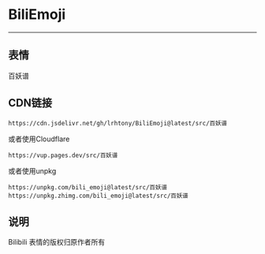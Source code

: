 # BiliEmoji
---
## 表情
百妖谱
## CDN链接
```
https://cdn.jsdelivr.net/gh/lrhtony/BiliEmoji@latest/src/百妖谱
```
或者使用Cloudflare
```
https://vup.pages.dev/src/百妖谱
```
或者使用unpkg
```
https://unpkg.com/bili_emoji@latest/src/百妖谱
https://unpkg.zhimg.com/bili_emoji@latest/src/百妖谱
```
## 说明
Bilibili 表情的版权归原作者所有
